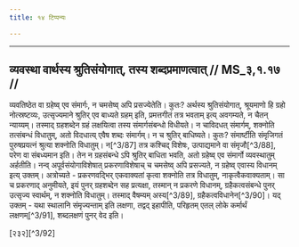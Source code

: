 ```yaml
---
title: १४ टिप्पन्यः

---
```


[^3/83]: Vgl. MS 3.1.8

[^3/84]: E2,4,6: om. sa

[^3/85]: E2,4,6 om. iti

[^3/86]: E2: 4,98; E4: 3,646; E1: 1,159

____________________________________________


## व्यवस्था वार्थस्य श्रुतिसंयोगात्, तस्य शब्दप्रमाणत्वात् // MS_३,१.१७ //

व्यवतिष्ठेत वा ग्रहेष्व् एव संमार्गः, न चमसेष्व् अपि प्रसज्येतेति। कुतः? अर्थस्य श्रुतिसंयोगात्, श्रूयमाणो हि ग्रहो नोत्स्रष्टव्यः, उत्सृज्यमाने श्रुतिर् एव बाध्यते ग्रहम् इति, प्रमत्तगीतं तत्र भवताम् इत्य् अवगम्यते, न चैतन् न्याय्यम्। तस्माद् ग्रहशब्देन ग्रहं लक्षयित्वा तस्य संमार्गसंबन्धो विधीयते। न चाविदधत् संमार्गम्, शक्नोति तत्संबन्धं विधातुम्, अतो विदधात्य् एवैष शब्दः संमार्गम्। न च श्रुतिर् बाधिष्यते। कुतः? संमार्ष्टीति संमृजिगतं पुरुषप्रयत्नं श्रुत्या शक्नोति विधातुम्। न[^3/87] तत्र कश्चिद् विशेषः, उत्पाद्यमाने वा संमृजौ[^3/88], परेण वा संबध्यमान इति। तेन न ग्रहसंबन्धे ऽपि श्रुतिर् बाधिता भवति, अतो ग्रहेष्व् एव संमार्गो व्यवस्थातुम् अर्हतीति।
नन्व् अपूर्वसंयोगाविशेषात् प्रकरणाविशेषाच् च चमसेष्व् अपि प्रसज्यते, न ग्रहेष्व् एवास्य विधानम् इत्य् उक्तम्। अत्रोच्यते - प्रकरणवद्भिर् एकवाक्यतां कृत्वा शक्नोति तत्र विधातुम्, नाकृत्वैकवाक्यताम्। सा च प्रकरणाद् अनुमीयते, इयं पुनर् ग्रहशब्देन सह प्रत्यक्षा, तस्मान् न प्रकरणे विधानम्, ग्रहैकत्वसंबन्धे पुनर् उत्सृज्य स्वार्थम्, न शक्नोति विधातुम्। तस्माद् वैषम्यम् अस्य[^3/89], ग्रहैकत्वविधानेन[^3/90]। यद् उक्तम् - यथा स्थालानि संमृज्यन्ताम् इति लक्षणा, तद्वद् इहापीति, परिहृतम् एतल् लोके कर्मार्थं लक्षणम्[^3/91], शब्दलक्षणं पुनर् वेद इति।

[२३२][^3/92]
